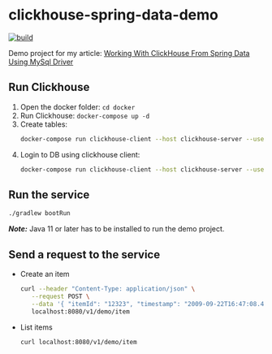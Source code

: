 # clickhouse-spring-data-demo
[![build](https://github.com/Jaitl/clickhouse-spring-data-demo/actions/workflows/build.yml/badge.svg)](https://github.com/Jaitl/clickhouse-spring-data-demo/actions/workflows/build.yml)

Demo project for my article: [Working With ClickHouse From Spring Data Using MySql Driver](https://jaitl.pro/post/2021/04/16/clickhouse-spring-data/)

## Run Clickhouse
1. Open the docker folder: `cd docker`
2. Run Clickhouse: `docker-compose up -d`
3. Create tables:
    ```bash
    docker-compose run clickhouse-client --host clickhouse-server --user admin --password admin --multiquery < ../sql/script.sql
    ```
4. Login to DB using clickhouse client:
    ```bash
    docker-compose run clickhouse-client --host clickhouse-server --user admin --password admin
    ```

## Run the service
```bash
./gradlew bootRun
```
***Note:*** Java 11 or later has to be installed to run the demo project.

## Send a request to the service
* Create an item
   ```bash
   curl --header "Content-Type: application/json" \
      --request POST \
      --data '{ "itemId": "12323", "timestamp": "2009-09-22T16:47:08.432", "data": "123","list": {"list": ["1", "2", "3"]}}' \
      localhost:8080/v1/demo/item
   ```
* List items
   ```bash
   curl localhost:8080/v1/demo/item
   ```
